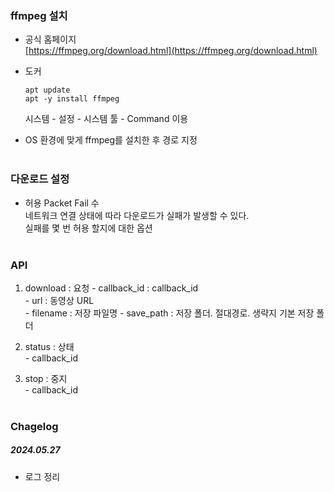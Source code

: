### ffmpeg 설치
  * 공식 홈페이지  
    [https://ffmpeg.org/download.html](https://ffmpeg.org/download.html)

  * 도커  
    ```
    apt update
    apt -y install ffmpeg
    ```
    시스템 - 설정 - 시스템 툴 - Command 이용

  * OS 환경에 맞게 ffmpeg를 설치한 후 경로 지정
<br><br>


### 다운로드 설정
  * 허용 Packet Fail 수  
    네트워크 연결 상태에 따라 다운로드가 실패가 발생할 수 있다.  
    실패를 몇 번 허용 할지에 대한 옵션
<br><br>


### API
  1. download : 요청
    - callback_id : callback_id  
    - url : 동영상 URL  
    - filename : 저장 파일명
    - save_path : 저장 폴더. 절대경로. 생략지 기본 저장 폴더  
  
  2. status : 상태  
    - callback_id  

  3. stop : 중지  
    - callback_id
<br><br>


### Chagelog
##### 2024.05.27
  - 로그 정리
